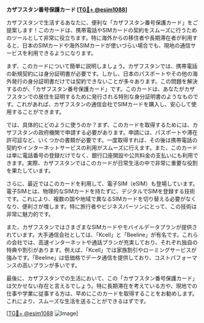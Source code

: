 **カザフスタン番号保護カード [[TG💪+ @esim1088](https://t.me/s/esim1088)]**

カザフスタンで生活するあなたに、便利な「カザフスタン番号保護カード」をご提案します！このカードは、携帯電話やSIMカードの契約をスムーズに行うためのツールとして非常に役立ちます。特に海外からの移住者や長期滞在者が利用すると、日本のSIMカードや海外SIMカードが使いづらい場合でも、現地の通信サービスを利用できるようになります。

まず、このカードについて簡単に説明しましょう。カザフスタンでは、携帯電話の新規契約には身分証明書が必要です。しかし、日本のパスポートやその他の海外発行の身分証明書だけでは契約できないことが多々あります。この問題を解決するのが、「カザフスタン番号保護カード」です。このカードは、あなたがカザフスタンでの居住を証明するために発行される特別な身分証明書のようなものです。これがあれば、カザフスタンの通信会社でSIMカードを購入し、安心して使用することができます。

では、具体的にどのように使うのか？まず、このカードを取得するためには、カザフスタンの政府機関で申請する必要があります。申請には、パスポートや滞在許可証など、いくつかの書類が必要です。一度取得すれば、その後は携帯電話の契約やインターネットサービスの利用がスムーズに行えます。また、このカードは単に電話番号の登録だけでなく、銀行口座開設や公共料金の支払いにも利用できます。実際、カザフスタンではこのカードが日常生活の中で非常に重要な役割を果たしています。

さらに、最近ではこのカードを利用して、電子SIM（eSIM）も登場しています。電子SIMとは、物理的なSIMカードを持たずに、デジタルでSIMを登録する技術です。これにより、複数の国や地域で異なるSIMカードを切り替える必要がなくなり、便利さが増します。特に旅行者やビジネスパーソンにとって、この技術は非常に魅力的です。

また、カザフスタンではさまざまなSIMカードやモバイルデータプランが提供されています。大手通信会社としては、「Kcell」と「Beeline」が有名です。これらの会社では、高速インターネットや通話プランが充実しており、それぞれ独自の特典や割引があります。例えば、「Kcell」では家族割引やローミングサービスが強みです。「Beeline」は低価格でデータ通信を提供しており、コストパフォーマンスの高いプランが多いです。

最後に、カザフスタンでの生活において、この「カザフスタン番号保護カード」は欠かせない存在と言えるでしょう。特に長期滞在を考えている方や、現地での仕事や学業に従事する方は、早めにこのカードを取得することをお勧めします。これにより、スムーズな生活を送ることができるはずです。

[[TG💪+ @esim1088](https://t.me/s/esim1088) ![Image](https://i.postimg.cc/Y0z9fWf4/image.png)]